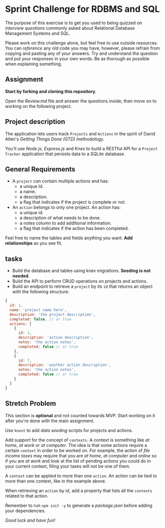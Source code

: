 # Sprint Challenge for RDBMS and SQL

The purpose of this exercise is to get you used to being quizzed on _interview questions_ commonly asked about Relational Database Management Systems and SQL.

Please work on this challenge alone, but feel free to use outside resources. You can _reference_ any old code you may have, however, please refrain from copying and pasting any of your answers. Try and understand the question and put your responses in your own words. Be as thorough as possible when explaining something.

## Assignment

**Start by forking and cloning this repository.**

Open the _Review.md_ file and answer the questions inside, then move on to working on the following project.

## Project description

The application lets users track `Projects` and `Actions` in the spirit of David Allen's _Getting Things Done (GTD)_ methodology.

You'll use _Node.js_, _Express.js_ and _Knex_ to build a RESTful API for a `Project Tracker` application that persists data to a _SQLite_ database.

## General Requirements

- A `project` can contain multiple actions and has:
  - a unique Id.
  - a name.
  - a description.
  - a flag that indicates if the project is complete or not.
- An `action` belongs to only one project. An action has:
  - a unique id.
  - a description of what needs to be done.
  - a notes column to add additional information.
  - a flag that indicates if the action has been completed.

Feel free to name the tables and fields anything you want. **Add relationships** as you see fit.

## tasks

- Build the database and tables using knex migrations. **Seeding is not needed**.
- Build the API to perform CRUD operations on projects and actions.
- Build an endpoint to retrieve a `project` by its `id` that returns an object
  with the following structure:

```js
{
  id: 1,
  name: 'project name here',
  description: 'the project description',
  completed: false, // or true
  actions: [
    {
      id: 1,
      description: 'action description',
      notes: 'the action notes',
      completed: false // or true
    },
    {
      id: 7,
      description: 'another action description',
      notes: 'the action notes',
      completed: false // or true
    }
  ]
}
```

## Stretch Problem

This section is **optional** and not counted towards MVP. Start working on it after you're done with the main assignment.

Use `knext` to add _data seeding_ scripts for projects and actions.

Add support for the concept of `contexts`. A context is something like _at home_, _at work_ or _at computer_. The idea is that some actions require a certain `context` in order to be worked on. For example, the action of _file income taxes_ may require that you are _at home_, _at computer_ and _online_ so if you are _at work_ and look at the list of pending actions you could do in your current context, filing your taxes will not be one of them.

A `context` can be applied to more than one `action`. An action can be tied to more than one context, like in the example above.

When retrieving an `action` by _id_, add a property that lists all the `contexts` related to that action.

Remember to run `npm init -y` to generate a _package.json_ before adding your dependencies.

_Good luck and have fun!_
